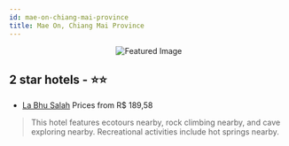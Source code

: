 ```yaml
---
id: mae-on-chiang-mai-province
title: Mae On, Chiang Mai Province
---
```


<center><img src="https://i.travelapi.com/hotels/10000000/9350000/9347600/9347519/2b160eae_z.jpg" alt="Featured Image" /></center>


##  2 star hotels - ⭐️⭐️

-    [La Bhu Salah](https://us.hurb.com/hotels/mae-on/la-bhu-salah-JNP-JP072274?cmp=18055) Prices from R$ 189,58
   > This hotel features ecotours nearby, rock climbing nearby, and cave exploring nearby. Recreational activities include hot springs nearby.
